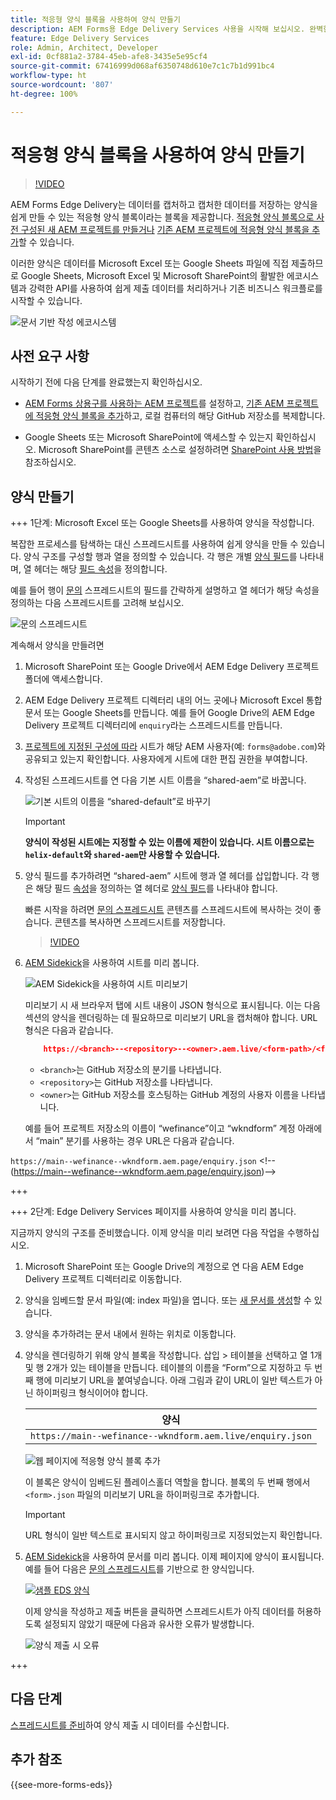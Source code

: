 ```yaml
---
title: 적응형 양식 블록을 사용하여 양식 만들기
description: AEM Forms용 Edge Delivery Services 사용을 시작해 보십시오. 완벽한 양식을 빠르게 제작하십시오. AEM Forms Edge Delivery 문서 기반 작성 = 놀라운 속도 및 만족도가 높은 사용자를 위한 SEO 친화적 양식과 검색 엔진.
feature: Edge Delivery Services
role: Admin, Architect, Developer
exl-id: 0cf881a2-3784-45eb-afe8-3435e5e95cf4
source-git-commit: 67416999d068af6350748d610e7c1c7b1d991bc4
workflow-type: ht
source-wordcount: '807'
ht-degree: 100%

---
```


# 적응형 양식 블록을 사용하여 양식 만들기

>[!VIDEO](https://video.tv.adobe.com/v/3427881?quality=12&learn=on)

AEM Forms Edge Delivery는 데이터를 캡처하고 캡처한 데이터를 저장하는 양식을 쉽게 만들 수 있는 적응형 양식 블록이라는 블록을 제공합니다. [적응형 양식 블록으로 사전 구성된 새 AEM 프로젝트를 만들거나](/help/edge/docs/forms/tutorial.md#create-a-new-aem-project-pre-configured-with-adaptive-forms-block) [기존 AEM 프로젝트에 적응형 양식 블록을 추가](/help/edge/docs/forms/tutorial.md#add-adaptive-forms-block-to-your-existing-aem-project)할 수 있습니다.

이러한 양식은 데이터를 Microsoft Excel 또는 Google Sheets 파일에 직접 제출하므로 Google Sheets, Microsoft Excel 및 Microsoft SharePoint의 활발한 에코시스템과 강력한 API를 사용하여 쉽게 제출 데이터를 처리하거나 기존 비즈니스 워크플로를 시작할 수 있습니다.

![문서 기반 작성 에코시스템](/help/edge/assets/document-based-authoring-workflow-create-form.png)


## 사전 요구 사항

시작하기 전에 다음 단계를 완료했는지 확인하십시오.

* [AEM Forms 상용구를 사용하는 AEM 프로젝트](/help/edge/docs/forms/tutorial.md#create-a-new-aem-project-pre-configured-with-adaptive-forms-block)를 설정하고, [기존 AEM 프로젝트에 적응형 양식 블록을 추가](/help/edge/docs/forms/tutorial.md#add-adaptive-forms-block-to-your-existing-aem-project)하고, 로컬 컴퓨터의 해당 GitHub 저장소를 복제합니다.
<!--In this document, the local folder of your Edge Delivery Services (EDS) project is referred as `[EDS Project repository]`.  -->
* Google Sheets 또는 Microsoft SharePoint에 액세스할 수 있는지 확인하십시오. Microsoft SharePoint를 콘텐츠 소스로 설정하려면 [SharePoint 사용 방법](https://www.aem.live/docs/setup-customer-sharepoint)을 참조하십시오.



## 양식 만들기

<!--
+++ Step 1: Add the Adaptive Forms Block to your Edge Delivery Services (EDS) project.

The Adaptive  empowers users to create forms for an Edge Delivery Service Site. However, this block isn't included in the default AEM boilerplate (used to create an Edge Delivery Services project). To seamlessly integrate the Adaptive Forms Block into your Edge Delivery Services project:

1. **Clone the Adaptive Forms Block repository**: Clone the [Adaptive Forms Block repository](https://github.com/adobe-rnd/form-block) on your local machine. It contains the code to render the form on an EDS webpage. In this document, the local folder of your Forms Block repository is referred as `[Adaptive Forms Block repository]`.
2. **Locate the Adaptive Forms Block Repository:** Access the [Adaptive Forms Block repository]/blocks/src folder and copy its content. 

3. on your local machine and copy the `form` folder. 
4. **Paste the Adaptive Forms Block's code into your EDS Project:**
Navigate to the [EDS Project repository]/blocks/ folder on your local machine and create a 'form' folder. Paste the `[Adaptive Forms Block repository]/blocks/src content`, copied in perevious step to the `[EDS Project repository]/blocks/form` folder.
1. **Commit Changes to GitHub:** Check in the `[EDS Project repository]/blocks/form` folder and its underlying files to your Edge Delivery Services project on GitHub.

After completing these steps, the Adaptive Forms Block is successfully added to your Edge Delivery Services (EDS) project repository on GitHub. You can now create and add forms to a EDS Sites page.
 

**Troubleshooting GitHub build issues**

Ensure a smooth GitHub build process by addressing potential issues:

* **Resolve Module Path Error:**
    If you encounter the error "Unable to resolve path to module "'../../scripts/lib-franklin.js'", navigate to the [EDS Project]/blocks/forms/form.js file. Update the import statement by replacing the lib-franklin.js file with the aem.js file.

* **Handle Linting Errors:**
    Should you come across any linting errors, you can bypass them. Open the [EDS Project]/package.json file and modify the "lint" script from "lint": "npm run lint:js && npm run lint:css" to "lint": "echo 'skipping linting for now'". Save the file and commit the changes to your GitHub project. -->

+++ 1단계: Microsoft Excel 또는 Google Sheets를 사용하여 양식을 작성합니다.

복잡한 프로세스를 탐색하는 대신 스프레드시트를 사용하여 쉽게 양식을 만들 수 있습니다. 양식 구조를 구성할 행과 열을 정의할 수 있습니다. 각 행은 개별 [양식 필드](/help/edge/docs/forms/form-components.md#available-components)를 나타내며, 열 헤더는 해당 [필드 속성](/help/edge/docs/forms/form-components.md#components-properties)을 정의합니다.

예를 들어 행이 [문의](/help/edge/assets/enquiry.xlsx) 스프레드시트의 필드를 간략하게 설명하고 열 헤더가 해당 속성을 정의하는 다음 스프레드시트를 고려해 보십시오.

![문의 스프레드시트](/help/edge/assets/enquiry-form-spreadsheet.png)

계속해서 양식을 만들려면

1. Microsoft SharePoint 또는 Google Drive에서 AEM Edge Delivery 프로젝트 폴더에 액세스합니다.

1. AEM Edge Delivery 프로젝트 디렉터리 내의 어느 곳에나 Microsoft Excel 통합 문서 또는 Google Sheets를 만듭니다. 예를 들어 Google Drive의 AEM Edge Delivery 프로젝트 디렉터리에 `enquiry`라는 스프레드시트를 만듭니다.

   <!-- ![Sample Content on Google Drive](/help/edge/assets/upload-sample-files-to-your-content-folder.png)-->

1. [프로젝트에 지정된 구성에 따라](https://www.aem.live/docs/setup-customer-sharepoint) 시트가 해당 AEM 사용자(예: `forms@adobe.com`)와 공유되고 있는지 확인합니다. 사용자에게 시트에 대한 편집 권한을 부여합니다.

1. 작성된 스프레드시트를 연 다음 기본 시트 이름을 “shared-aem”로 바꿉니다.

   ![기본 시트의 이름을 “shared-default”로 바꾸기](/help/edge/assets/rename-sheet-to-shared-default.png)

   >[!IMPORTANT]
   >
   >**양식이 작성된 시트에는 지정할 수 있는 이름에 제한이 있습니다. 시트 이름으로는 `helix-default`와 `shared-aem`만 사용할 수 있습니다.**

1. 양식 필드를 추가하려면 “shared-aem” 시트에 행과 열 헤더를 삽입합니다. 각 행은 해당 필드 [속성](/help/edge/docs/forms/form-components.md#components-properties)을 정의하는 열 헤더로 [양식 필드](/help/edge/docs/forms/form-components.md#available-components)를 나타내야 합니다.


   빠른 시작을 하려면 [문의 스프레드시트](/help/edge/assets/enquiry.xlsx) 콘텐츠를 스프레드시트에 복사하는 것이 좋습니다. 콘텐츠를 복사하면 스프레드시트를 저장합니다.

   >[!VIDEO](https://video.tv.adobe.com/v/3427468?quality=12&learn=on)


1. [AEM Sidekick](https://www.aem.live/developer/tutorial#preview-and-publish-your-content)을 사용하여 시트를 미리 봅니다.

   ![AEM Sidekick을 사용하여 시트 미리보기](/help/edge/assets/preview-form.png)

   미리보기 시 새 브라우저 탭에 시트 내용이 JSON 형식으로 표시됩니다. 이는 다음 섹션의 양식을 렌더링하는 데 필요하므로 미리보기 URL을 캡처해야 합니다. URL 형식은 다음과 같습니다.


   ```JSON
       https://<branch>--<repository>--<owner>.aem.live/<form-path>/<form-file-name>.json
   ```

   * `<branch>`는 GitHub 저장소의 분기를 나타냅니다.
   * `<repository>`는 GitHub 저장소를 나타냅니다.
   * `<owner>`는 GitHub 저장소를 호스팅하는 GitHub 계정의 사용자 이름을 나타냅니다.

   예를 들어 프로젝트 저장소의 이름이 “wefinance”이고 “wkndform” 계정 아래에서 “main” 분기를 사용하는 경우 URL은 다음과 같습니다.

`https://main--wefinance--wkndform.aem.page/enquiry.json`
&lt;!--(https://main--wefinance--wkndform.aem.page/enquiry.json)-->


+++

+++ 2단계: Edge Delivery Services 페이지를 사용하여 양식을 미리 봅니다.


지금까지 양식의 구조를 준비했습니다. 이제 양식을 미리 보려면 다음 작업을 수행하십시오.

1. Microsoft SharePoint 또는 Google Drive의 계정으로 연 다음 AEM Edge Delivery 프로젝트 디렉터리로 이동합니다.



1. 양식을 임베드할 문서 파일(예: index 파일)을 엽니다. 또는 [새 문서를 생성](/help/edge/assets/enquiry-form.docx)할 수 있습니다.

1. 양식을 추가하려는 문서 내에서 원하는 위치로 이동합니다.

1. 양식을 렌더링하기 위해 양식 블록을 작성합니다. 삽입 > 테이블을 선택하고 열 1개 및 행 2개가 있는 테이블을 만듭니다. 테이블의 이름을 “Form”으로 지정하고 두 번째 행에 미리보기 URL을 붙여넣습니다. 아래 그림과 같이 URL이 일반 텍스트가 아닌 하이퍼링크 형식이어야 합니다.

   | 양식 |
   |---|
   | `https://main--wefinance--wkndform.aem.live/enquiry.json` |


   ![웹 페이지에 적응형 양식 블록 추가](/help/edge/assets/enquiry-doc-to-embed-form.png)

   이 블록은 양식이 임베드된 플레이스홀더 역할을 합니다. 블록의 두 번째 행에서 `<form>.json` 파일의 미리보기 URL을 하이퍼링크로 추가합니다.

   >[!IMPORTANT]
   >
   >
   > URL 형식이 일반 텍스트로 표시되지 않고 하이퍼링크로 지정되었는지 확인합니다.


1. [AEM Sidekick](https://www.aem.live/developer/tutorial#preview-and-publish-your-content)을 사용하여 문서를 미리 봅니다. 이제 페이지에 양식이 표시됩니다. 예를 들어 다음은 [문의 스프레드시트](/help/edge/assets/enquiry-form.docx)를 기반으로 한 양식입니다.


   [![샘플 EDS 양식](/help/edge/assets/updated-form.png)](https://main--wefinance--wkndform.aem.page/enquiry-form)

   이제 양식을 작성하고 제출 버튼을 클릭하면 스프레드시트가 아직 데이터를 허용하도록 설정되지 않았기 때문에 다음과 유사한 오류가 발생합니다.

   ![양식 제출 시 오류](/help/edge/assets/form-error.png)

+++


## 다음 단계

[스프레드시트를 준비](/help/edge/docs/forms/submit-forms.md)하여 양식 제출 시 데이터를 수신합니다.


## 추가 참조

{{see-more-forms-eds}}
